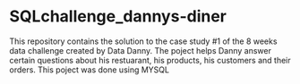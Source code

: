 # SQLchallenge_dannys-diner
This repository contains the solution to the case study #1 of the 8 weeks data challenge created by Data Danny.
The poject helps Danny answer certain questions about his restuarant, his products, his customers and their orders.
This poject was done using MYSQL
